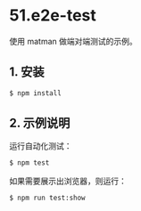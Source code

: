 # 51.e2e-test

使用 matman 做端对端测试的示例。

## 1. 安装

```bash
$ npm install
```

## 2. 示例说明

运行自动化测试：

```bash
$ npm test
```

如果需要展示出浏览器，则运行：

```bash
$ npm run test:show
```